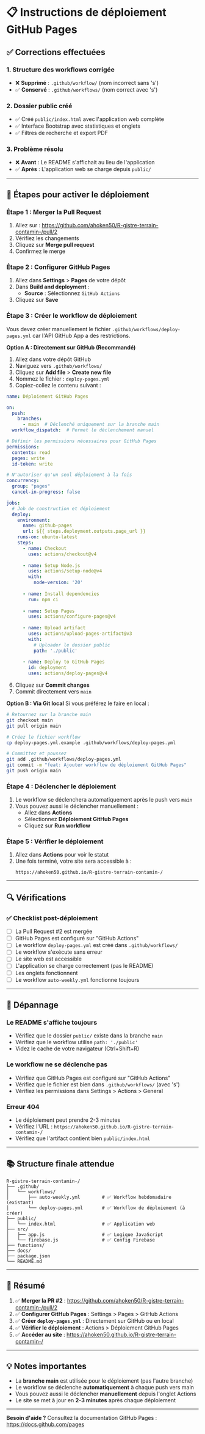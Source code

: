 # 📋 Instructions de déploiement GitHub Pages

## ✅ Corrections effectuées

### 1. Structure des workflows corrigée
- ❌ **Supprimé** : `.github/workflow/` (nom incorrect sans 's')
- ✅ **Conservé** : `.github/workflows/` (nom correct avec 's')

### 2. Dossier public créé
- ✅ Créé `public/index.html` avec l'application web complète
- ✅ Interface Bootstrap avec statistiques et onglets
- ✅ Filtres de recherche et export PDF

### 3. Problème résolu
- ❌ **Avant** : Le README s'affichait au lieu de l'application
- ✅ **Après** : L'application web se charge depuis `public/`

---

## 🚀 Étapes pour activer le déploiement

### Étape 1 : Merger la Pull Request
1. Allez sur : https://github.com/ahoken50/R-gistre-terrain-contamin-/pull/2
2. Vérifiez les changements
3. Cliquez sur **Merge pull request**
4. Confirmez le merge

### Étape 2 : Configurer GitHub Pages
1. Allez dans **Settings** > **Pages** de votre dépôt
2. Dans **Build and deployment** :
   - **Source** : Sélectionnez `GitHub Actions`
3. Cliquez sur **Save**

### Étape 3 : Créer le workflow de déploiement
Vous devez créer manuellement le fichier `.github/workflows/deploy-pages.yml` car l'API GitHub App a des restrictions.

**Option A : Directement sur GitHub (Recommandé)**
1. Allez dans votre dépôt GitHub
2. Naviguez vers `.github/workflows/`
3. Cliquez sur **Add file** > **Create new file**
4. Nommez le fichier : `deploy-pages.yml`
5. Copiez-collez le contenu suivant :

```yaml
name: Déploiement GitHub Pages

on:
  push:
    branches:
      - main  # Déclenché uniquement sur la branche main
  workflow_dispatch:  # Permet le déclenchement manuel

# Définir les permissions nécessaires pour GitHub Pages
permissions:
  contents: read
  pages: write
  id-token: write

# N'autoriser qu'un seul déploiement à la fois
concurrency:
  group: "pages"
  cancel-in-progress: false

jobs:
  # Job de construction et déploiement
  deploy:
    environment:
      name: github-pages
      url: ${{ steps.deployment.outputs.page_url }}
    runs-on: ubuntu-latest
    steps:
      - name: Checkout
        uses: actions/checkout@v4
      
      - name: Setup Node.js
        uses: actions/setup-node@v4
        with:
          node-version: '20'
      
      - name: Install dependencies
        run: npm ci
      
      - name: Setup Pages
        uses: actions/configure-pages@v4
      
      - name: Upload artifact
        uses: actions/upload-pages-artifact@v3
        with:
          # Uploader le dossier public
          path: './public'
      
      - name: Deploy to GitHub Pages
        id: deployment
        uses: actions/deploy-pages@v4
```

6. Cliquez sur **Commit changes**
7. Commit directement vers `main`

**Option B : Via Git local**
Si vous préférez le faire en local :

```bash
# Retournez sur la branche main
git checkout main
git pull origin main

# Créez le fichier workflow
cp deploy-pages.yml.example .github/workflows/deploy-pages.yml

# Committez et poussez
git add .github/workflows/deploy-pages.yml
git commit -m "feat: Ajouter workflow de déploiement GitHub Pages"
git push origin main
```

### Étape 4 : Déclencher le déploiement
1. Le workflow se déclenchera automatiquement après le push vers `main`
2. Vous pouvez aussi le déclencher manuellement :
   - Allez dans **Actions**
   - Sélectionnez **Déploiement GitHub Pages**
   - Cliquez sur **Run workflow**

### Étape 5 : Vérifier le déploiement
1. Allez dans **Actions** pour voir le statut
2. Une fois terminé, votre site sera accessible à :
   ```
   https://ahoken50.github.io/R-gistre-terrain-contamin-/
   ```

---

## 🔍 Vérifications

### ✅ Checklist post-déploiement
- [ ] La Pull Request #2 est mergée
- [ ] GitHub Pages est configuré sur "GitHub Actions"
- [ ] Le workflow `deploy-pages.yml` est créé dans `.github/workflows/`
- [ ] Le workflow s'exécute sans erreur
- [ ] Le site web est accessible
- [ ] L'application se charge correctement (pas le README)
- [ ] Les onglets fonctionnent
- [ ] Le workflow `auto-weekly.yml` fonctionne toujours

---

## 🐛 Dépannage

### Le README s'affiche toujours
- Vérifiez que le dossier `public/` existe dans la branche `main`
- Vérifiez que le workflow utilise `path: './public'`
- Videz le cache de votre navigateur (Ctrl+Shift+R)

### Le workflow ne se déclenche pas
- Vérifiez que GitHub Pages est configuré sur "GitHub Actions"
- Vérifiez que le fichier est bien dans `.github/workflows/` (avec 's')
- Vérifiez les permissions dans Settings > Actions > General

### Erreur 404
- Le déploiement peut prendre 2-3 minutes
- Vérifiez l'URL : `https://ahoken50.github.io/R-gistre-terrain-contamin-/`
- Vérifiez que l'artifact contient bien `public/index.html`

---

## 📚 Structure finale attendue

```
R-gistre-terrain-contamin-/
├── .github/
│   └── workflows/
│       ├── auto-weekly.yml        # ✅ Workflow hebdomadaire (existant)
│       └── deploy-pages.yml       # ✅ Workflow de déploiement (à créer)
├── public/
│   └── index.html                 # ✅ Application web
├── src/
│   ├── app.js                     # ✅ Logique JavaScript
│   └── firebase.js                # ✅ Config Firebase
├── functions/
├── docs/
├── package.json
└── README.md
```

---

## 🎯 Résumé

1. ✅ **Merger la PR #2** : https://github.com/ahoken50/R-gistre-terrain-contamin-/pull/2
2. ✅ **Configurer GitHub Pages** : Settings > Pages > GitHub Actions
3. ✅ **Créer `deploy-pages.yml`** : Directement sur GitHub ou en local
4. ✅ **Vérifier le déploiement** : Actions > Déploiement GitHub Pages
5. ✅ **Accéder au site** : https://ahoken50.github.io/R-gistre-terrain-contamin-/

---

## 💡 Notes importantes

- La **branche main** est utilisée pour le déploiement (pas l'autre branche)
- Le workflow se déclenche **automatiquement** à chaque push vers main
- Vous pouvez aussi le déclencher **manuellement** depuis l'onglet Actions
- Le site se met à jour en **2-3 minutes** après chaque déploiement

---

**Besoin d'aide ?** Consultez la documentation GitHub Pages : https://docs.github.com/pages
